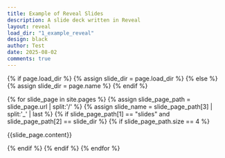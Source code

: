 ```yaml
---
title: Example of Reveal Slides
description: A slide deck written in Reveal
layout: reveal
load_dir: "1_example_reveal"
design: black
author: Test
date: 2025-08-02 
comments: true
---
```


{% if page.load_dir %}
   {% assign slide_dir = page.load_dir %}
{% else %}
   {% assign slide_dir = page.name %}
{% endif %}

{% for slide_page in site.pages %}
{% assign slide_page_path = slide_page.url | split:'/' %}
{% assign slide_name = slide_page_path[3] | split:'_' | last %}
{% if slide_page_path[1] == "slides" and slide_page_path[2] == slide_dir  %}
{% if slide_page_path.size == 4 %}

<section id={{slide_name}} data-markdown>

{{slide_page.content}}

</section>

{% endif %}
{% endif %}
{% endfor %}
